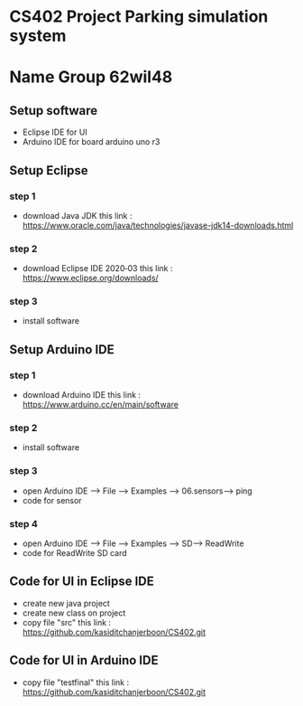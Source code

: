 # CS402 Project Parking simulation system
# Name Group 62wil48

## Setup software
* Eclipse IDE for UI
* Arduino IDE for board arduino uno r3

## Setup Eclipse
### step 1
- download Java JDK this link : https://www.oracle.com/java/technologies/javase-jdk14-downloads.html
### step 2
- download Eclipse IDE 2020‑03 this link : https://www.eclipse.org/downloads/
### step 3
- install software

## Setup Arduino IDE
### step 1
- download Arduino IDE this link : https://www.arduino.cc/en/main/software
### step 2
- install software
### step 3
- open Arduino IDE --> File --> Examples --> 06.sensors--> ping
- code for sensor
### step 4
- open Arduino IDE --> File --> Examples --> SD--> ReadWrite
- code for ReadWrite SD card

## Code for UI in Eclipse IDE
- create new java project
- create new class on project
- copy file "src" this link : https://github.com/kasiditchanjerboon/CS402.git

## Code for UI in Arduino IDE
- copy file "testfinal" this link : https://github.com/kasiditchanjerboon/CS402.git

